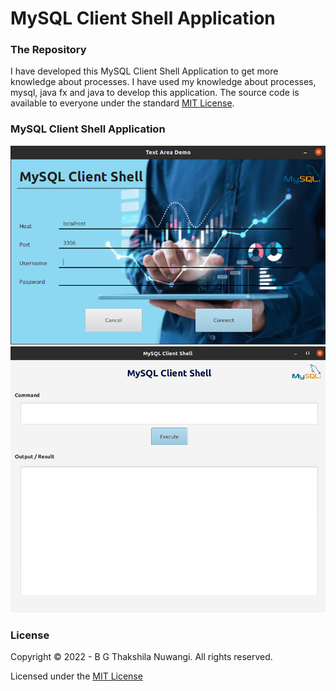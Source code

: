 # MySQL Client Shell Application

### The Repository
I have developed this MySQL Client Shell Application to get more knowledge about processes. I have used my knowledge about processes, mysql, java fx and java to develop this application.
The source code is available to everyone under the standard [MIT License](https://choosealicense.com/licenses/mit/).

### MySQL Client Shell Application
![img](src/assets/LoginForm.png)
![img](src/assets/MainForm.png)


### License
Copyright © 2022 -  B G Thakshila Nuwangi. All rights reserved.

Licensed under the [MIT License](https://choosealicense.com/licenses/mit/)